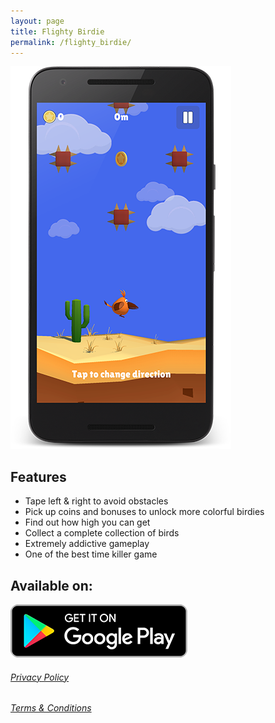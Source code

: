 ```yaml
---
layout: page
title: Flighty Birdie
permalink: /flighty_birdie/
---
```


![alt text](/images/Nexus_5X_S.png "Flighty Birdie")

## Features

- Tape left & right to avoid obstacles
- Pick up coins and bonuses to unlock more colorful birdies
- Find out how high you can get
- Collect a complete collection of birds
- Extremely addictive gameplay 
- One of the best time killer game

## Available on: 
[![name](/images/google-play-badge.png)](https://www.google.com/)

###### [Privacy Policy](/flighty_birdie_privacy_policy)  
###### [Terms & Conditions](/flighty_birdie_terms_and_conditions) 